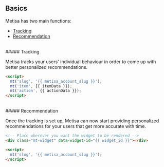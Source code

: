 ## Basics

Metisa has two main functions:

* [Tracking](#Tracking)
* [Recommendation](#Recommendaton)

<br />
##### Tracking

Metisa tracks your users' individual behaviour in order to come up with better personalized recommendations.

```html
<script>
  mt('slug', '{{ metisa_account_slug }}');
  mt('item', {{ itemData }});
  mt('action', {{ actionData }});
</script>
```
<br />
##### Recommendation

Once the tracking is set up, Metisa can now start providing personalized recommendations for your users that get more accurate with time.

```html
<!-- Place wherever you want the widget to be rendered -->
<div class="mt-widget" data-widget-id="{{ widget_id }}"></div>

<script>
  mt('slug', '{{ metisa_account_slug }}');
</script>
```
